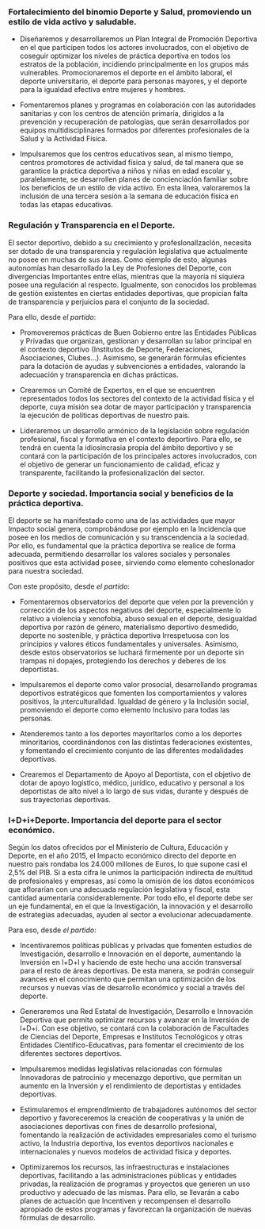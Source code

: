 ### Fortalecimiento del binomio Deporte y Salud, promoviendo un estilo de vida activo y saludable.

- Diseñaremos y desarrollaremos un Plan Integral de Promoción Deportiva en el que
participen todos los actores involucrados, con el objetivo de coseguir optimizar
los niveles de práctica deportiva en todos los estratos de la población, incidiendo
principalmente en los grupos más vulnerables. Promocionaremos el deporte en el
ámbito laboral, el deporte universitario, el deporte para personas mayores, y el
deporte para la igualdad efectiva entre mujeres y hombres.

- Fomentaremos planes y programas en colaboración con las autoridades
sanitarias y con los centros de atención primaria, dirigidos a la prevención y
recuperación de patologías, que serán desarrollados por equipos
multidisciplinares formados por diferentes profesionales de la Salud y la Actividad
Física.

- Impulsaremos que los centros educativos sean, al mismo tiempo, centros
promotores de actividad física y salud, de tal manera que se garantice la práctica
deportiva a niños y niñas en edad escolar y, paralelamente, se desarrollen planes
de concienciaclón familiar sobre los beneficios de un estilo de vida activo. En esta
línea, valoraremos la inclusión de una tercera sesión a la semana de educación
física en todas las etapas educativas.

### Regulación y Transparencia en el Deporte.
El sector deportivo, debido a su crecimiento y profeslonallzaclón, necesita ser dotado de
una transparencia y regulación legislativa que actualmente no posee en muchas de sus
áreas. Como ejemplo de esto, algunas autonomías han desarrollado la Ley de Profesiones
del Deporte, con divergencias Importantes entre ellas, mientras que la mayoría ni siquiera
posee una regulación al respecto. Igualmente, son conocidos los problemas de gestión
existentes en ciertas entidades deportivas, que propician falta de transparencia y
perjuicios para el conjunto de la sociedad.

Para ello, desde *el partido*:

- Promoveremos prácticas de Buen Gobierno entre las Entidades Públicas y
Privadas que organizan, gestionan y desarrollan su labor principal en el contexto
deportivo (Institutos de Deporte, Federaciones, Asociaciones, Clubes...). Asimismo,
se generarán fórmulas eficientes para la dotación de ayudas y subvenciones a
entidades, valorando la adecuación y transparencia en dichas prácticas.

- Crearemos un Comité de Expertos, en el que se encuentren representados todos
los sectores del contexto de la actividad física y el deporte, cuya misión sea dotar
de mayor participación y transparencia la ejecución de políticas deportivas de
nuestro país.

- Lideraremos un desarrollo armónico de la legislación sobre regulación profesional,
fiscal y formatlva en el contexto deportivo. Para ello, se tendrá en cuenta la
idiosincrasia propia del ámbito deportivo y se contará con la participación de los
principales actores involucrados, con el objetivo de generar un funcionamiento de
calidad, eficaz y transparente, facilitando la profesionalizaclón del sector.

### Deporte y sociedad. Importancia social y beneficios de la práctica deportiva.
El deporte se ha manifestado como una de las actividades que mayor Impacto social
genera, comprobándose por ejemplo en la Incidencia que posee en los medios de
comunicación y su transcendencia a la sociedad. Por ello, es fundamental que la práctica
deportiva se realice de forma adecuada, permitiendo desarrollar los valores sociales y
personales positivos que esta actividad posee, sirviendo como elemento coheslonador
para nuestra sociedad.

Con este propósito, desde *el partido*:

- Fomentaremos observatorios del deporte que velen por la prevención y corrección
de los aspectos negativos del deporte, especialmente lo relativo a violencia y
xenofobia, abuso sexual en el deporte, desigualdad deportiva por razón de género,
materialismo deportivo desmedido, deporte no sostenible, y práctica deportiva
Irrespetuosa con los principios y valores éticos fundamentales y universales.
Asimismo, desde estos observatorios se luchará firmemente por un deporte sin
trampas ni dopajes, protegiendo los derechos y deberes de los deportistas.

- Impulsaremos el deporte como valor prosocial, desarrollando programas
deportivos estratégicos que fomenten los comportamientos y valores positivos, la
¡nterculturalldad. Igualdad de género y la Inclusión social, promoviendo el deporte
como elemento Inclusivo para todas las personas.

- Atenderemos tanto a los deportes mayorltarlos como a los deportes minoritarios,
coordinándonos con las distintas federaciones existentes, y fomentando el
crecimiento conjunto de las diferentes modalidades deportivas.

- Crearemos el Departamento de Apoyo al Deportista, con el objetivo de dotar de
apoyo logístlco, médico, jurídico, educativo y personal a los deportistas de alto
nivel a lo largo de sus vidas, durante y después de sus trayectorias deportivas.

### l+D+i+Deporte. Importancia del deporte para el sector económico.
Según los datos ofrecidos por el Ministerio de Cultura, Educación y Deporte, en el año 2015,
el Impacto económico directo del deporte en nuestro país rondaba los 24.000 millones de
Euros, lo que supone casi el 2,5% del PIB. Si a esta cifra le unimos la participación indirecta
de multitud de profesionales y empresas, así como la omisión de los datos económicos
que aflorarían con una adecuada regulación legislativa y fiscal, esta cantidad aumentaría
considerablemente. Por todo ello, el deporte debe ser un eje fundamental, en el que la
Investigación, la innovación y el desarrollo de estrategias adecuadas, ayuden al sector a
evolucionar adecuadamente.

Para eso, desde *el partido*:

- Incentivaremos políticas públicas y privadas que fomenten estudios de
Investigación, desarrollo e Innovación en el deporte, aumentando la Inversión en
l+D+l y haciendo de este hecho una acción transversal para el resto de áreas
deportivas. De esta manera, se podrán conseguir avances en el conocimiento que
permitan una optimización de los recursos y nuevas vías de desarrollo económico
y social a través del deporte.

- Generaremos una Red Estatal de Investigación, Desarrollo e Innovación Deportiva
que permita optimizar recursos y avanzar en la Inversión de l+D+i. Con ese objetivo,
se contará con la colaboración de Facultades de Ciencias del Deporte, Empresas e
Institutos Tecnológicos y otras Entidades Científico-Educativas, para fomentar el
crecimiento de los diferentes sectores deportivos.

- Impulsaremos medidas legislativas relacionadas con fórmulas Innovadoras de
patrocinio y mecenazgo deportivo, que permitan un aumento en la Inversión y el
rendimiento de deportistas y entidades deportivas.

- Estimularemos el emprendlmiento de trabajadores autónomos del sector
deportivo y favoreceremos la creación de cooperativas y la unión de asociaciones
deportivas con fines de desarrollo profesional, fomentando la realización de
actividades empresariales como el turismo activo, la Industria deportiva, los
eventos deportivos nacionales e internacionales y nuevos modelos de actividad
física y deportes.

- Optimizaremos los recursos, las infraestructuras e instalaciones deportivas,
facilitando a las administraciones públicas y entidades privadas, la realización de
programas y proyectos que generen un uso productivo y adecuado de las mismas.
Para ello, se llevarán a cabo planes de actuación que Incentiven y recompensen el
desarrollo apropiado de estos programas y favorezcan la organización de nuevas
fórmulas de desarrollo.
